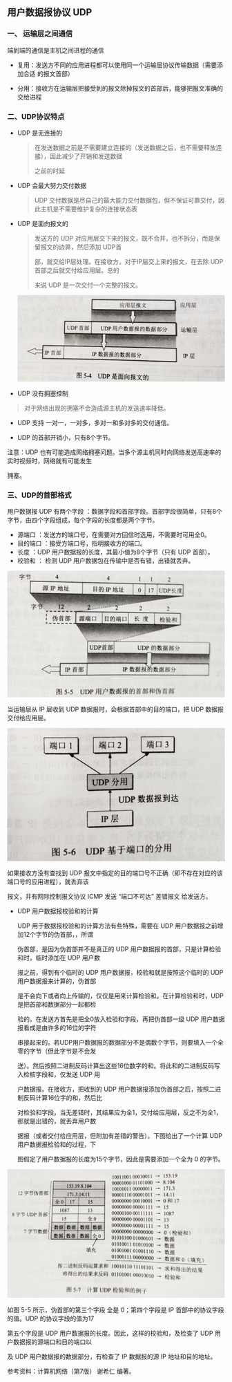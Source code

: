 ## 用户数据报协议 UDP



### 一、   运输层之间通信

端到端的通信是主机之间进程的通信

- 复用：发送方不同的应用进程都可以使用同一个运输层协议传输数据（需要添加合适  的报文首部）

- 分用：接收方在运输层把接受到的报文除掉报文的首部后，能够把报文准确的交给进程



### 二、UDP协议特点

* UDP 是无连接的

  > 在发送数据之前是不需要建立连接的（发送数据之后，也不需要释放连接），因此减少了开销和发送数据
  >
  > 之前的时延

* UDP 会最大努力交付数据

  > UDP 交付数据是尽自己的最大能力交付数据包，但不保证可靠交付，因此主机是不需要维护复杂的连接状态表

* UDP 是面向报文的

  > 发送方的 UDP 对应用层交下来的报文，既不合并，也不拆分，而是保留报文的边界，然后添加 UDP首
  >
  > 部，就交给IP层处理。在接收方，对于IP层交上来的报文，在去除 UDP 首部之后就交付给应用层。总的
  >
  > 来说 UDP 是一次交付一个完整的报文。

  ![UDP 流程](https://github.com/jogin666/blog/blob/master/resource/%E5%8D%8F%E8%AE%AE/images/UDP%20%E6%B5%81%E7%A8%8B.jpg)

*  UDP 没有拥塞控制

  > 对于网络出现的拥塞不会造成源主机的发送速率降低。

* UDP 支持 一对一，一对多，多对一和多对多的交付通信。

* UDP 的首部开销小，只有8个字节。

注意：UDP  也有可能造成网络拥塞问题。当多个源主机同时向网络发送高速率的实时视频时，网络就有可能发生

拥塞。



### 三、UDP的首部格式

用户数据报 UDP 有两个字段 ：数据字段和首部字段。首部字段很简单，只有8个字节，由四个字段组成，每个字段的长度都是两个字节。

* 源端口 ：发送方的端口号，在需要对方回信时选用，不需要时可用全0。
* 目的端口 ：接受方端口号，指明接收方的端口。
* 长度 ：UDP 用户数据报的长度，其最小值为8个字节（只有 UDP 首部）。
* 校验和 ： 检测 UDP 用户数据包在传输中是否有错，出错就丢弃。

![UDP的首部图](https://github.com/jogin666/blog/blob/master/resource/%E5%8D%8F%E8%AE%AE/images/UDP%E7%9A%84%E9%A6%96%E9%83%A8%E5%9B%BE.jpg)

当运输层从 IP 层收到 UDP 数据报时，会根据首部中的目的端口，把 UDP 数据报交付给应用层。

![UDP 端口分用](https://github.com/jogin666/blog/blob/master/resource/%E5%8D%8F%E8%AE%AE/images/UDP%20%E7%AB%AF%E5%8F%A3%E5%88%86%E7%94%A8.jpg)

如果接收方没有查找到 UDP 报文中指定的目的端口号不正确（即不存在对应的该端口号的应用进程），就丢弃该

报文，并有网际控制报文协议 ICMP 发送 “端口不可达”  差错报文 给发送方。

* UDP 用户数据报校验和的计算

  UDP 用于数据报校验和的计算方法有些特殊，需要在 UDP 用户数据报之前增加12个字节的伪首部，，所谓

  伪首部，是因为伪首部并不是真正的 UDP 用户数据报的首部，只是计算检验和时，临时添加在 UDP 用户数

  报之前，得到有个临时的 UDP 用户数据报，校验和就是按照这个临时的 UDP 用户数据报来计算的，伪首部

  是不会向下或者向上传输的，仅仅是用来计算检验和。在计算检验和时，UDP 是把首部和数据部分一起都检

  验的。在发送方首先是把全0放入检验和字段，再把伪首部一级 UDP 用户数据报看成是由许多的16位的字符

  串接起来的。若UDP用户数据报的数据部分不是偶数个字节，则要填入一个全零的字节（但此字节是不会发

  送）。然后按照二进制反码计算出这些16位数字的和。将此和的二进制反码写入检核字段和，仅发送 UDP 用

  户数据报。在接收方，把收到的 UDP 用户数据报添加伪首部之后，按照二进制反码计算16位字的和，然后比

  对检验和字段，当无差错时，其结果应为全1，交付给应用层，反之不为全1，那就是出错的，就丢弃用户数

  据报（或者交付给应用层，但附加有差错的警告）。下图给出了一个计算 UDP 用户数据报检验和的过程，下

  图假定了用户数据报的长度为15个字节，因此是需要添加一个全为 0 的字节。

![UDP 校验和](https://github.com/jogin666/blog/blob/master/resource/%E5%8D%8F%E8%AE%AE/images/UDP%20%E6%A0%A1%E9%AA%8C%E5%92%8C.jpg)

如图 5-5 所示，伪首部的第三个字段 全是 0；第四个字段是 IP 首部中的协议字段的值。UDP 的协议字段的值为17

第五个字段是 UDP 用户数据报的长度。因此，这样的校验和，及检查了 UDP 用户数据报的源端口和目的端口以

及 UDP 用户数据报的数据部分，有检查了 IP 数据报的源 IP 地址和目的地址。



参考资料：计算机网络（第7版） 谢希仁 编著。